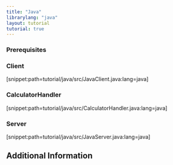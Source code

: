 ```yaml
---
title: "Java"
librarylang: "java"
layout: tutorial
tutorial: true
---
```


### Prerequisites


### Client

[snippet:path=tutorial/java/src/JavaClient.java:lang=java]

### CalculatorHandler

[snippet:path=tutorial/java/src/CalculatorHandler.java:lang=java]

### Server

[snippet:path=tutorial/java/src/JavaServer.java:lang=java]

## Additional Information
